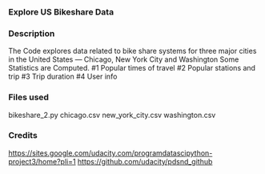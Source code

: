 ### Explore US Bikeshare Data

### Description
The Code explores data related to bike share systems for three major cities in the United States — Chicago, New York City and Washington
Some Statistics are Computed.
#1 Popular times of travel
#2 Popular stations and trip
#3 Trip duration
#4 User info

### Files used
bikeshare_2.py
chicago.csv
new_york_city.csv
washington.csv

### Credits
https://sites.google.com/udacity.com/programdatascipython-project3/home?pli=1
https://github.com/udacity/pdsnd_github

